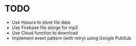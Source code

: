 # TODO

- Use Hasura to store file data
- Use Firebase file storge for mp3
- Use Cloud function to download
- Implement event pattern (with retry) using Google PubSub
